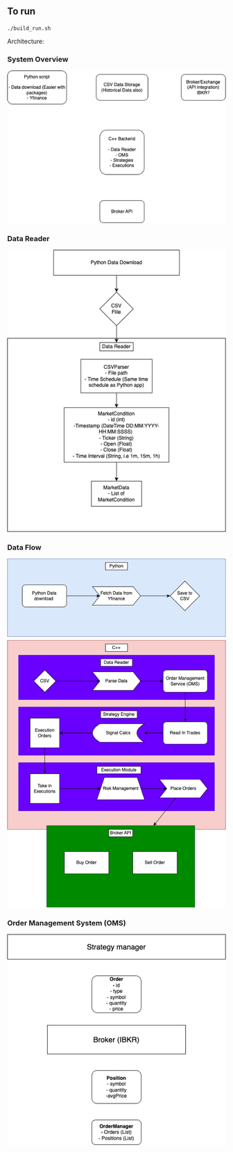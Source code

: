 ## To run

```
./build_run.sh
```

Architecture:

### System Overview
![](./doc/system_overview.drawio.png)

### Data Reader
![](./doc/data_reader.drawio.png)

### Data Flow
![](./doc/data_flow.drawio.png)

### Order Management System (OMS)
![](./doc/oms.drawio.png)